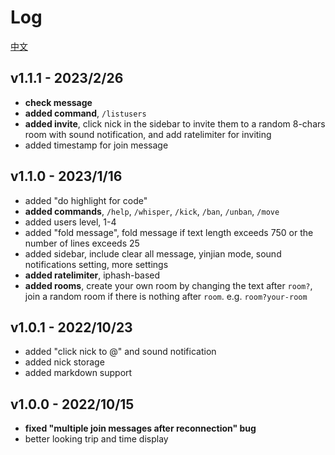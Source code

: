 # Log

[中文](https://blog.bujijam.ga/cn/gglu-chat-dev-log/)

## v1.1.1 - 2023/2/26

- **check message**
- **added command**, `/listusers`
- **added invite**, click nick in the sidebar to invite them to a random 8-chars room with sound notification, and add ratelimiter for inviting
- added timestamp for join message

## v1.1.0 - 2023/1/16

- added "do highlight for code"
- **added commands**, `/help`, `/whisper`, `/kick`, `/ban`, `/unban`, `/move`
- added users level, 1-4
- added "fold message", fold message if text length exceeds 750 or the number of lines exceeds 25
- added sidebar, include clear all message, yinjian mode, sound notifications setting, more settings
- **added ratelimiter**, iphash-based
- **added rooms**, create your own room by changing the text after `room?`, join a random room if there is nothing after `room`. e.g. `room?your-room`

## v1.0.1 - 2022/10/23

- added "click nick to @" and sound notification
- added nick storage
- added markdown support

## v1.0.0 - 2022/10/15

- **fixed "multiple join messages after reconnection" bug**
- better looking trip and time display
